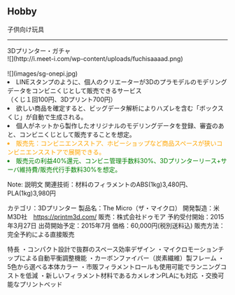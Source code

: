 ## Hobby

子供向け玩具

---

<div class="title">3Dプリンター・ガチャ</div>

<div class="frame">
<div class="right">
<div class="shadow">
![](http://i.meet-i.com/wp-content/uploads/fuchisaaaad.png)
</div>
<br>
<div class="shadow">
![](images/sg-onepi.jpg)
</div>

</div>

<div class="left">
<li>LINEスタンプのように、個人のクリエーターが3Dのプラモデルのモデリングデータをコンビニくじとして販売できるサービス<br>
（くじ１回100円、3Dプリント700円）</li>
<li>欲しい商品を確定すると、ビッグデータ解析によりハズレを含む「ボックスくじ」が自動で生成される。</li>
<li>個人がネットから製作したオリジナルのモデリングデータを登録、審査のあと、コンビニくじとして販売することを想定。</li>
<li style="color:orange">販売先：コンビニエンスストア、ホビーショップなど商品スペースが狭いコンビニエンスストアで展開できる。</li>
<li style="color:green">販売元の利益40%還元、コンビニ管理手数料30%、3Dプリンターリース+サーバ維持費/販売代行手数料30%を想定。</li>
</div>

</div>

Note: 説明文
関連技術：材料のフィラメントのABS(1kg)3,480円、PLA(1kg)3,980円

カテゴリ：3Dプリンター
製品名：The Micro（ザ・マイクロ）
開発製造：米M3D社　https://printm3d.com/
販売：株式会社ドゥモア
予約受付開始：2015年3月27日
出荷開始予定：2015年7月
価格：60,000円(税別送料込)
販売方法：完全予約による直接販売

特長
・コンパクト設計で抜群のスペース効率デザイン
・マイクロモーションチップによる自動平衡調整機能
・カーボンファイバー（炭素繊維）製フレーム
・5色から選べる本体カラー
・市販フィラメントロールも使用可能でランニングコストを低減
・新しいフィラメント材料であるカメレオンPLAにも対応
・交換可能なプリントベッド
